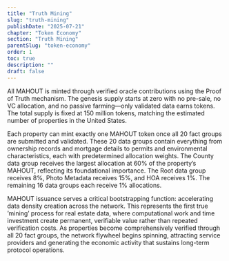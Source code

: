 ```yaml
---
title: "Truth Mining"
slug: "truth-mining"
publishDate: "2025-07-21"
chapter: "Token Economy"
section: "Truth Mining"
parentSlug: "token-economy"
order: 1
toc: true
description: ""
draft: false
---
```


All MAHOUT is minted through verified oracle contributions using the Proof of Truth mechanism. The genesis supply starts at zero with no pre-sale, no VC allocation, and no passive farming—only validated data earns tokens. The total supply is fixed at 150 million tokens, matching the estimated number of properties in the United States.

Each property can mint exactly one MAHOUT token once all 20 fact groups are submitted and validated. These 20 data groups contain everything from ownership records and mortgage details to permits and environmental characteristics, each with predetermined allocation weights. The County data group receives the largest allocation at 60% of the property’s MAHOUT, reflecting its foundational importance. The Root data group receives 8%, Photo Metadata receives 15%, and HOA receives 1%. The remaining 16 data groups each receive 1% allocations.

MAHOUT issuance serves a critical bootstrapping function: accelerating data density creation across the network. This represents the first true ’mining’ process for real estate data, where computational work and time investment create permanent, verifiable value rather than repeated verification costs. As properties become comprehensively verified through all 20 fact groups, the network flywheel begins spinning, attracting service providers and generating the economic activity that sustains long-term protocol operations.
